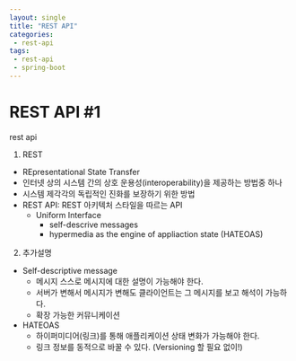 ```yaml
---
layout: single
title: "REST API"
categories:  
 - rest-api
tags:
 - rest-api
 - spring-boot
---
```





# **REST API #1**

rest api

1. REST 

* REpresentational State Transfer 
* 인터넷 상의 시스템 간의 상호 운용성(interoperability)을 제공하는 방법중 하나
* 시스템 제각각의 독립적인 진화를 보장하기 위한 방법
* REST API: REST 아키텍처 스타일을 따르는 API
    * Uniform Interface 
        * self-descrive messages
        * hypermedia as the engine of appliaction state (HATEOAS)
        

2. 추가설명

* Self-descriptive message
    * 메시지 스스로 메시지에 대한 설명이 가능해야 한다.
    * 서버가 변해서 메시지가 변해도 클라이언트는 그 메시지를 보고 해석이 가능하다.
    * 확장 가능한 커뮤니케이션
* HATEOAS
    * 하이퍼미디어(링크)를 통해 애플리케이션 상태 변화가 가능해야 한다.
    * 링크 정보를 동적으로 바꿀 수 있다. (Versioning 할 필요 없이!)